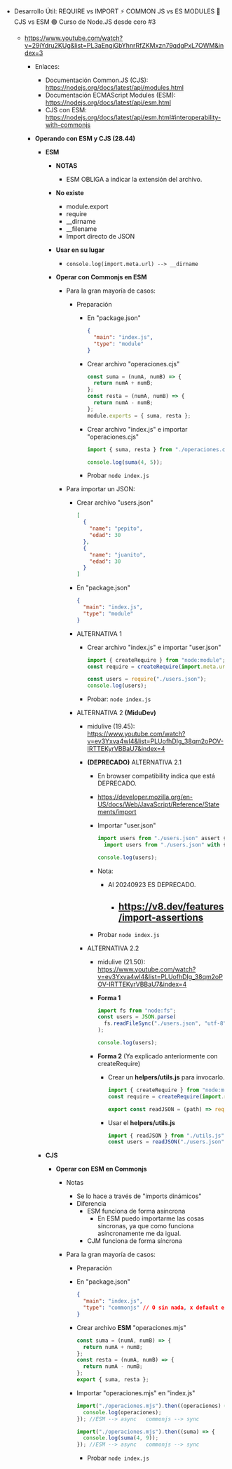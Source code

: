 - Desarrollo Útil: REQUIRE vs IMPORT ⚡ COMMON JS vs ES MODULES 🤔 CJS vs ESM 🟢 Curso de Node.JS desde cero #3

  - https://www.youtube.com/watch?v=29iYdru2KUg&list=PL3aEngjGbYhnrRfZKMxzn79qdgPxL7OWM&index=3

    - Enlaces:

      - Documentación Common.JS (CJS): https://nodejs.org/docs/latest/api/modules.html
      - Documentación ECMAScript Modules (ESM): https://nodejs.org/docs/latest/api/esm.html
      - CJS con ESM: https://nodejs.org/docs/latest/api/esm.html#interoperability-with-commonjs

    - **Operando con ESM y CJS (28.44)**

      - **ESM**

        - **NOTAS**

          - ESM OBLIGA a indicar la extensión del archivo.

        - **No existe**

          - module.export
          - require
          - \_\_dirname
          - \_\_filename
          - Import directo de JSON

        - **Usar en su lugar**

          - <code>console.log(import.meta.url) --> \_\_dirname</code>

        - **Operar con Commonjs en ESM**

          - Para la gran mayoría de casos:

            - Preparación

              - En "package.json"

                ```json
                {
                  "main": "index.js",
                  "type": "module"
                }
                ```

              - Crear archivo "operaciones.cjs"

                ```javascript
                const suma = (numA, numB) => {
                  return numA + numB;
                };
                const resta = (numA, numB) => {
                  return numA - numB;
                };
                module.exports = { suma, resta };
                ```

              - Crear archivo "index.js" e importar "operaciones.cjs"

                ```javascript
                import { suma, resta } from "./operaciones.cjs";

                console.log(suma(4, 5));
                ```

              - Probar
                <code>node index.js</code>

          - Para importar un JSON:

            - Crear archivo "users.json"

              ```json
              [
                {
                  "name": "pepito",
                  "edad": 30
                },
                {
                  "name": "juanito",
                  "edad": 30
                }
              ]
              ```

            - En "package.json"

              ```json
              {
                "main": "index.js",
                "type": "module"
              }
              ```

            - ALTERNATIVA 1

              - Crear archivo "index.js" e importar "user.json"

                ```javascript
                import { createRequire } from "node:module";
                const require = createRequire(import.meta.url);

                const users = require("./users.json");
                console.log(users);
                ```

              - Probar:
                <code>node index.js</code>

            - ALTERNATIVA 2 **(MiduDev)**

              - midulive (19.45): https://www.youtube.com/watch?v=ev3Yxva4wI4&list=PLUofhDIg_38qm2oPOV-IRTTEKyrVBBaU7&index=4
              - **(DEPRECADO)** ALTERNATIVA 2.1

                - En browser compatibility indica que está DEPRECADO.
                - https://developer.mozilla.org/en-US/docs/Web/JavaScript/Reference/Statements/import

                - Importar "user.json"

                  ```javascript
                  import users from "./users.json" assert { type: "json" } //DEPRECADO
                    import users from "./users.json" with { type: "json" } //Status: Stage 3 https://github.com/tc39/proposal-import-attributes

                  console.log(users);
                  ```

                - Nota:

                  - Al 20240923 ES DEPRECADO.

                    - ## https://v8.dev/features/import-assertions

                - Probar
                  <code>node index.js</code>

              - ALTERNATIVA 2.2

                - midulive (21.50): https://www.youtube.com/watch?v=ev3Yxva4wI4&list=PLUofhDIg_38qm2oPOV-IRTTEKyrVBBaU7&index=4

                - **Forma 1**

                  ```javascript
                  import fs from "node:fs";
                  const users = JSON.parse(
                    fs.readFileSync("./users.json", "utf-8")
                  );

                  console.log(users);
                  ```

                - **Forma 2** (Ya explicado anteriormente con createRequire)

                  - Crear un **helpers/utils.js** para invocarlo.

                    ```javascript
                    import { createRequire } from "node:module";
                    const require = createRequire(import.meta.url);

                    export const readJSON = (path) => require(path);
                    ```

                  - Usar el **helpers/utils.js**

                    ```javascript
                    import { readJSON } from "./utils.js";
                    const users = readJSON("./users.json");
                    ```

      - **CJS**

        - **Operar con ESM en Commonjs**

          - Notas

            - Se lo hace a través de "imports dinámicos"
            - Diferencia
              - ESM funciona de forma asíncrona
                - En ESM puedo importarme las cosas síncronas, ya que como funciona asíncronamente me da igual.
              - CJM funciona de forma síncrona

          - Para la gran mayoría de casos:

            - Preparación

            - En "package.json"

              ```json
              {
                "main": "index.js",
                "type": "commonjs" // O sin nada, x default es commonjs
              }
              ```

            - Crear archivo **ESM** "operaciones.mjs"

              ```javascript
              const suma = (numA, numB) => {
                return numA + numB;
              };
              const resta = (numA, numB) => {
                return numA - numB;
              };
              export { suma, resta };
              ```

            - Importar "operaciones.mjs" en "index.js"

              ```javascript
              import("./operaciones.mjs").then((operaciones) => {
                console.log(operaciones);
              }); //ESM --> async   commonjs --> sync
              ```

              ```javascript
              import("./operaciones.mjs").then((suma) => {
                console.log(suma(4, 9));
              }); //ESM --> async   commonjs --> sync
              ```

              - Probar
                <code>node index.js</code>

